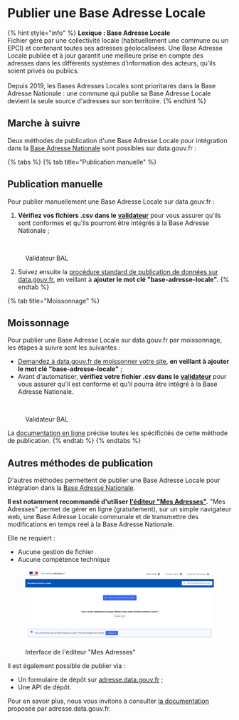 # Publier une Base Adresse Locale

{% hint style="info" %}
**Lexique : Base Adresse Locale**\
Fichier géré par une collectivité locale (habituellement une commune ou un EPCI) et contenant toutes ses adresses géolocalisées. Une Base Adresse Locale publiée et à jour garantit une meilleure prise en compte des adresses dans les différents systèmes d’information des acteurs, qu’ils soient privés ou publics.\
\
Depuis 2019, les Bases Adresses Locales sont prioritaires dans la Base Adresse Nationale : une commune qui publie sa Base Adresse Locale devient la seule source d'adresses sur son territoire.
{% endhint %}

## Marche à suivre

Deux méthodes de publication d'une Base Adresse Locale pour intégration dans la [Base Adresse Nationale](https://www.data.gouv.fr/fr/datasets/base-adresse-nationale/) sont possibles sur data.gouv.fr :

{% tabs %}
{% tab title="Publication manuelle" %}
## Publication manuelle

Pour publier manuellement une Base Adresse Locale sur data.gouv.fr :&#x20;

1. **Vérifiez vos fichiers .csv dans le** [**validateur**](https://adresse.data.gouv.fr/bases-locales/validateur) pour vous assurer qu'ils sont conformes et qu'ils pourront être intégrés à la Base Adresse Nationale ;

<figure><img src="../../../.gitbook/assets/Capture d’écran 2023-09-04 à 18.39.07.png" alt=""><figcaption><p>Validateur BAL</p></figcaption></figure>

2. Suivez ensuite la [procédure standard de publication de données sur data.gouv.fr](publier-un-jeu-de-donnees.md#directement-sur-data.gouv.fr), en veillant à **ajouter le mot clé "base-adresse-locale".**
{% endtab %}

{% tab title="Moissonnage" %}
## Moissonnage

Pour publier une Base Adresse Locale sur data.gouv.fr par moissonnage, les étapes à suivre sont les suivantes :&#x20;

* [Demandez à data.gouv.fr de moissonner votre site](../moissonnage/mettre-en-place-un-moissonneur.md), **en veillant à ajouter le mot clé "base-adresse-locale"** ;
* Avant d'automatiser, **vérifiez votre fichier .csv dans le** [**validateur**](https://adresse.data.gouv.fr/bases-locales/validateur) pour vous assurer qu'il est conforme et qu'il pourra être intégré à la Base Adresse Nationale.

<figure><img src="../../../.gitbook/assets/Capture d’écran 2023-09-04 à 18.39.07 (1).png" alt=""><figcaption><p>Validateur BAL</p></figcaption></figure>

La [documentation en ligne](https://github.com/BaseAdresseNationale/moissonneur-bal/wiki/Fonctionnement-du-moissonneur-bal) précise toutes les spécificités de cette méthode de publication.
{% endtab %}
{% endtabs %}

## Autres méthodes de publication

D'autres méthodes permettent de publier une Base Adresse Locale pour intégration dans la [Base Adresse Nationale](https://www.data.gouv.fr/fr/datasets/base-adresse-nationale/).

**Il est notamment recommandé d'utiliser** [**l'éditeur "Mes Adresses"**](https://mes-adresses.data.gouv.fr/)**.** "Mes Adresses" permet de gérer en ligne (gratuitement), sur un simple navigateur web, une Base Adresse Locale communale et de transmettre des modifications en temps réel à la Base Adresse Nationale.&#x20;

Elle ne requiert :&#x20;

* Aucune gestion de fichier
* Aucune compétence technique

<figure><img src="../../../.gitbook/assets/Sep-04-2023 18-35-27.gif" alt=""><figcaption><p>Interface de l'éditeur "Mes Adresses"</p></figcaption></figure>

Il est également possible de publier via :&#x20;

* Un formulaire de dépôt sur [adresse.data.gouv.fr](https://adresse.data.gouv.fr/) ;
* Une API de dépôt.&#x20;

Pour en savoir plus, nous vous invitons à consulter [la documentation](https://doc.adresse.data.gouv.fr/mettre-a-jour-sa-base-adresse-locale/publier-une-base-adresse-locale) proposée par adresse.data.gouv.fr.
